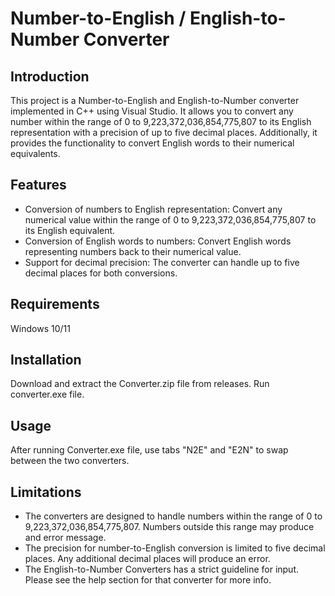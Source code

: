 # Number-to-English / English-to-Number Converter

## Introduction
This project is a Number-to-English and English-to-Number converter implemented in C++ using Visual Studio. It allows you to convert any number within the range of 0 to 9,223,372,036,854,775,807 to its English representation with a precision of up to five decimal places. Additionally, it provides the functionality to convert English words to their numerical equivalents.

## Features
* Conversion of numbers to English representation: Convert any numerical value within the range of 0 to 9,223,372,036,854,775,807 to its English equivalent.
* Conversion of English words to numbers: Convert English words representing numbers back to their numerical value.
* Support for decimal precision: The converter can handle up to five decimal places for both conversions.

## Requirements
Windows 10/11

## Installation
Download and extract the Converter.zip file from releases. Run converter.exe file.

## Usage
After running Converter.exe file, use tabs "N2E" and "E2N" to swap between the two converters.
## Limitations
* The converters are designed to handle numbers within the range of 0 to 9,223,372,036,854,775,807. Numbers outside this range may produce and error message.
* The precision for number-to-English conversion is limited to five decimal places. Any additional decimal places will produce an error.
* The English-to-Number Converters has a strict guideline for input. Please see the help section for that converter for more info.

